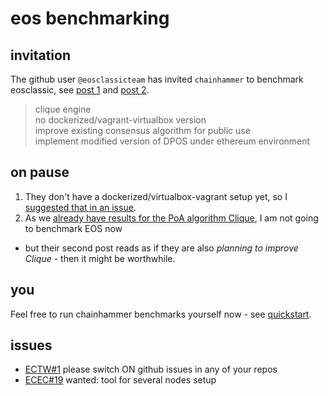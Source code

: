 # eos benchmarking

## invitation
The github user `@eosclassicteam` has invited `chainhammer` to benchmark eosclassic, 
see [post 1](https://github.com/ethereum/go-ethereum/issues/17447#issuecomment-415486092) 
and [post 2](https://github.com/ethereum/go-ethereum/issues/17447#issuecomment-415705182).

>  clique engine   
>  no dockerized/vagrant-virtualbox version  
>  improve existing consensus algorithm for public use  
> implement modified version of DPOS under ethereum environment

## on pause

1. They don't have a dockerized/virtualbox-vagrant setup yet, so I [suggested that in an issue](https://github.com/eosclassic/eosclassic/issues/19).  
1. As we [already have results for the  PoA algorithm Clique](geth.md), I am not going to benchmark EOS now  
  * but their second post reads as if they are also *planning to improve Clique* - then it might be worthwhile.

## you
Feel free to run chainhammer benchmarks yourself now - see [quickstart](README.md#quickstart).

## issues
* [ECTW#1](https://github.com/eosclassicteam/whitepaper/issues/1) please switch ON github issues in any of your repos
* [ECEC#19](https://github.com/eosclassic/eosclassic/issues/19) wanted: tool for several nodes setup

